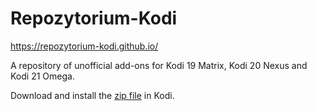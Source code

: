 # Repozytorium-Kodi

https://repozytorium-kodi.github.io/

A repository of unofficial add-ons for Kodi 19 Matrix, Kodi 20 Nexus and Kodi 21 Omega.

Download and install the [zip file](https://github.com/Repozytorium-Kodi/Repozytorium-Kodi/releases/download/v1.0.3/Repozytorium-Kodi-1.0.3.zip) in Kodi.
